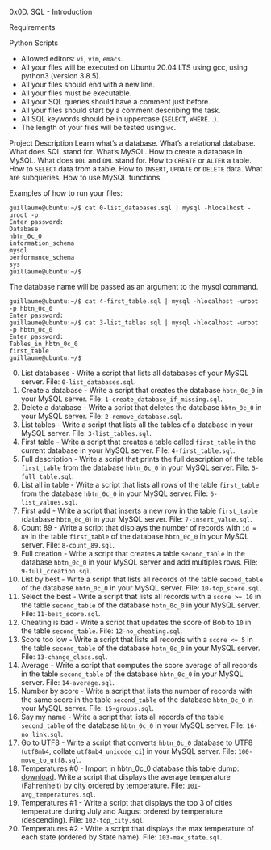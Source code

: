 0x0D. SQL - Introduction

Requirements

Python Scripts
*   Allowed editors: `vi`, `vim`, `emacs`.
*   All your files will be executed on Ubuntu 20.04 LTS using gcc, using python3 (version 3.8.5).
*   All your files should end with a new line.
*   All your files must be executable.
*	All your SQL queries should have a comment just before.
*	All your files should start by a comment describing the task.
*	All SQL keywords should be in uppercase (`SELECT`, `WHERE`…).
*   The length of your files will be tested using `wc`.

Project Description
Learn what’s a database.
What’s a relational database.
What does SQL stand for.
What’s MySQL.
How to create a database in MySQL.
What does `DDL` and `DML` stand for.
How to `CREATE` or `ALTER` a table.
How to `SELECT` data from a table.
How to `INSERT`, `UPDATE` or `DELETE` data.
What are subqueries.
How to use MySQL functions.

Examples of how to run your files:
```
guillaume@ubuntu:~/$ cat 0-list_databases.sql | mysql -hlocalhost -uroot -p
Enter password: 
Database                                                                                  
hbtn_0c_0                                                                                    
information_schema                                                                           
mysql                                                                                        
performance_schema                                                                           
sys        
guillaume@ubuntu:~/$ 
```

The database name will be passed as an argument to the mysql command.
```
guillaume@ubuntu:~/$ cat 4-first_table.sql | mysql -hlocalhost -uroot -p hbtn_0c_0
Enter password: 
guillaume@ubuntu:~/$ cat 3-list_tables.sql | mysql -hlocalhost -uroot -p hbtn_0c_0
Enter password: 
Tables_in_hbtn_0c_0
first_table
guillaume@ubuntu:~/$  
```


0. List databases - Write a script that lists all databases of your MySQL server. 
	File: `0-list_databases.sql`.
1. Create a database - Write a script that creates the database `hbtn_0c_0` in your MySQL server. 
	File: `1-create_database_if_missing.sql`.
2. Delete a database - Write a script that deletes the database `hbtn_0c_0` in your MySQL server. 
	File: `2-remove_database.sql`.
3. List tables - Write a script that lists all the tables of a database in your MySQL server. 
	File: `3-list_tables.sql`.
4. First table - Write a script that creates a table called `first_table` in the current database in your MySQL server. 
	File: `4-first_table.sql`.
5. Full description - Write a script that prints the full description of the table `first_table` from the database `hbtn_0c_0` in your MySQL server. 
	File: `5-full_table.sql`.
6. List all in table - Write a script that lists all rows of the table `first_table` from the database `hbtn_0c_0` in your MySQL server. 
	File: `6-list_values.sql`.
7. First add - Write a script that inserts a new row in the table `first_table` (database `hbtn_0c_0`) in your MySQL server. 
	File: `7-insert_value.sql`.
8. Count 89 - Write a script that displays the number of records with `id = 89` in the table `first_table` of the database `hbtn_0c_0` in your MySQL server. 
	File: `8-count_89.sql`.
9. Full creation - Write a script that creates a table `second_table` in the database `hbtn_0c_0` in your MySQL server and add multiples rows. 
	File: `9-full_creation.sql`.
10. List by best - Write a script that lists all records of the table `second_table` of the database `hbtn_0c_0` in your MySQL server. 
	File: `10-top_score.sql`.
11. Select the best - Write a script that lists all records with a `score >= 10` in the table `second_table` of the database `hbtn_0c_0` in your MySQL server. 
	File: `11-best_score.sql`.
12. Cheating is bad - Write a script that updates the score of Bob to `10` in the table `second_table`. 
	File: `12-no_cheating.sql`.
13. Score too low - Write a script that lists all records with a `score <= 5` in the table `second_table` of the database `hbtn_0c_0` in your MySQL server. 
	File: `13-change_class.sql`.
14. Average - Write a script that computes the score average of all records in the table `second_table` of the database `hbtn_0c_0` in your MySQL server. 
	File: `14-average.sql`.
15. Number by score - Write a script that lists the number of records with the same score in the table `second_table` of the database `hbtn_0c_0` in your MySQL server. 
	File: `15-groups.sql`.
16. Say my name - Write a script that lists all records of the table `second_table` of the database `hbtn_0c_0` in your MySQL server. 
	File: `16-no_link.sql`.
17. Go to UTF8 - Write a script that converts `hbtn_0c_0` database to UTF8 (`utf8mb4`, collate `utf8mb4_unicode_ci`) in your MySQL server. 
	File: `100-move_to_utf8.sql`.
18. Temperatures #0 - Import in hbtn_0c_0 database this table dump: [download](https://s3.amazonaws.com/intranet-projects-files/holbertonschool-higher-level_programming+/272/temperatures.sql). Write a script that displays the average temperature (Fahrenheit) by city ordered by temperature. 
	File: `101-avg_temperatures.sql`.
19. Temperatures #1 - Write a script that displays the top 3 of cities temperature during July and August ordered by temperature (descending). 
	File: `102-top_city.sql`.
20. Temperatures #2 - Write a script that displays the max temperature of each state (ordered by State name). 
	File: `103-max_state.sql`.
